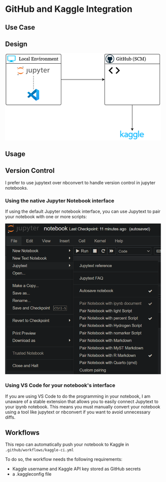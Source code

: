 # GitHub and Kaggle Integration

## Use Case

## Design

![Design Diagram][Design Diagram]

## Usage

## Version Control

I prefer to use jupytext over nbconvert to handle
version control in jupyter notebooks.

### Using the native Jupyter Notebook interface

If using the default Jupyter notebook interface, you can
use Jupytext to pair your notebook with one or more scripts:

![Jupytext](jupyter-screenshot.png)

### Using VS Code for your notebook's interface

If you are using VS Code to do the programming in your notebook,
I am unaware of a stable extension that allows you to easily
connect Jupytext to your ipynb notebook. This means you must
manually convert your notebook using a tool like jupytext
or nbconvert if you want to avoid unnecessary diffs.

## Workflows

This repo can automatically push your notebook to Kaggle
in `.github/workflows/kaggle-ci.yml`

To do so, the workflow needs the following requirements:

* Kaggle username and Kaggle API key stored as GitHub secrets
* a .kaggleconfig file

[Design Diagram]: assets/kaggle-gh.drawio.png
